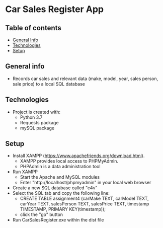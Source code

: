 # Car Sales Register App

## Table of contents
* [General Info](#general-info)
* [Technologies](#technologies)
* [Setup](#setup)

## General info
* Records car sales and relevant data (make, model, year, sales person, sale price) to a local SQL database

## Technologies
* Project is created with:
	* Python 3.7
 	* Requests package
 	* mySQL package

## Setup
* Install XAMPP (https://www.apachefriends.org/download.html). 
	* XAMPP provides local access to PHPMyAdmin.
	* PHPAdmin is a data administration tool
* Run XAMPP
	* Start the Apache and MySQL modules
	* Enter "http://localhost/phpmyadmin" in your local web browser
* Create a new SQL database called "c4v"
* Select the SQL tab and copy the following line:
	* CREATE TABLE assignment4 (carMake TEXT, carModel TEXT, carYear TEXT, salesPerson TEXT, salesPrice TEXT, timestamp TIMESTAMP, PRIMARY KEY(timestamp));
	* click the "go" button
* Run CarSalesRegister.exe within the dist file

